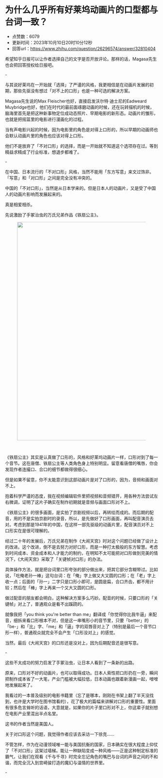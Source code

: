 # 为什么几乎所有好莱坞动画片的口型都与台词一致？
- 点赞数：6079
- 更新时间：2023年10月10日20时10分12秒
- 回答url：https://www.zhihu.com/question/26296574/answer/32810404
<body>
 <p data-pid="rf_-ef2V">希望知乎日报可以让作者选择自己的文字是否开放评论。那样的话，Magasa先生也会把回答授权给日报吧。</p>
 <p data-pid="JFRPIAZ9">-</p>
 <p data-pid="e-eKxbIv">与其说好莱坞在一开始就「选择」了严谨的风格，我更相信是在动画片发展的初期，那些先驱没有想过「对不上的口形」也是一种可选的解决方案。</p>
 <p data-pid="_fPA5Y5R">Magasa先生说的Max Fleischer也好，直接启发沃尔特·迪士尼的Eadweard Muybridge也好，他们在时代的最前面琢磨动画的时候，还在玩转描机的时候，脑海里首先是把这种新事物定位成动态照片、早期电影的新形态。动画片的雏形，也就是把摇篮里的电影进行漫画化的过程。</p>
 <p data-pid="fsRhNudH">当有声电影兴起的时候，因为电影里的角色是对得上口形的，所以早期的动画师也会默认动画片里的角色也应该对得上口形。</p>
 <p data-pid="zUDSvMyu">他们不是放弃了「不对口形」的选择，而是一开始就不知道这个选项存在过。等到精益求精成了行业标准，想退步都难了。</p>
 <p data-pid="AaUZcDln">-</p>
 <p data-pid="w9-M159O">在中国、日本流行的「不对口形」风格，当然不能用「东方写意」来文过饰非。「写意」和「对口形」之间是完全没有冲突的。</p>
 <p data-pid="ogpxbKAp">中国的「不对口形」，当然是从日本学来的。但是日本人的动画片，又是受了中国人的动画片影响而发展起来的。</p>
 <p data-pid="kVz8HC2U">真是相爱相杀。</p>
 <p data-pid="W2zmTmyX">先说激励了手冢治虫的万氏兄弟作品《铁扇公主》。</p>
 <figure data-size="normal">
  <img src="https://picx.zhimg.com/50/f88ba0d7c24221cc8fa4f3712bbec79f_720w.jpg?source=1940ef5c" data-caption="" data-size="normal" data-rawwidth="720" data-rawheight="576" data-original-token="f88ba0d7c24221cc8fa4f3712bbec79f" class="origin_image zh-lightbox-thumb" width="720" data-original="https://picx.zhimg.com/f88ba0d7c24221cc8fa4f3712bbec79f_r.jpg?source=1940ef5c">
 </figure>
 <p class="ztext-empty-paragraph"><br></p>
 <p data-pid="OERC3voD">《铁扇公主》其实是认真做了口形的，风格和好莱坞动画片一样，口形对到了每一个音节。这在唐僧、铁扇公主等人类角色身上特别明显。留意看唐僧的嘴唇，你会发现作者连撮口、合口的细节都做得很细心。</p>
 <p data-pid="saSZb7Rn">但是如果不留意，你不太能意识到这部动画片是对了口形的，因为，音频和画面对不上。</p>
 <p data-pid="KM95ZpsY">抱着科学严谨的态度，我在视频编辑软件里把视频和音频错开，用各种方法尝试左右微调，证明了这片子确实在制作初期就是音频与画面口形对不上。</p>
 <p data-pid="ULQMLpbq">《铁扇公主》的很多画面，是实拍了京剧视频以后，再转绘而成的。而后期的配音，用的不是实拍京剧时的录音，所以，是先做好了口形画面，再叫配音演员去对。考虑到那是1941年的中国，在这样一部先驱级的动画片里，配音演员对不上口形实在是很可理解的。</p>
 <p data-pid="OyM374bm">经过二十年的发展后，万氏兄弟在制作《大闹天宫》时对这个问题已经做了设计上的改进。这个改进，倒不是去努力对好口形，而是一种打太极般的东方智慧。考虑到时间成本、资金成本和人才能力的制约，在明知不太可能把对口形做到完美的情况下，《大闹天宫》采取了「关键帧对口形」的办法。</p>
 <p data-pid="BeCrggxD">具体操作方法，就是把台词里口形夸张的部分做出来，把其它部分含糊带过。比如说，「吃俺老孙一棒」这句台词：在「俺」字上做又大又圆的口形；在「老」字上收一点；后面的「孙一」二字只是口形小即可，是圆是扁，合口齐齿，都不用计较；然后在「棒」字上再来一个又大又圆的口形。</p>
 <p data-pid="GYYHuvq4">做过配音的朋友都会明白，这种解决方案多么巧妙。配音的时候，只要口形的「关键帧」对上了，普通观众是看不出蹊跷的。</p>
 <p data-pid="xP_6b0sX">就像我把「you think you're better than me」翻译成「你觉得你比我牛逼」来配音，细拆来看口形根本不对，但是这一串嘴形小的音节里，只要「better」的「be-」和「比」字、「me」和「逼」字的双唇音对上了（特别是最后一个音节口形一样），普通观众就完全不会产生「口形没对上」的感觉。</p>
 <p data-pid="UB3nTvUo">当然，最后《大闹天宫》的口形还是没对上，因为后期配音还是很写意。</p>
 <p data-pid="taNwoKBb">-</p>
 <p data-pid="UK8iF1JM">这些不太成功的努力启发了手冢治虫，让日本人看到了一条新的出路。</p>
 <p data-pid="jesUkj_D">原来，口形对不好的动画片，也可以取得成功。日本人索性把口形扔在一旁，瞬间把制作成本省了一大笔，产业门槛被大幅拉低，日本动画也跟着新漫画一起，噌噌地发展起来了。</p>
 <p data-pid="McvTWpYa">我看过的一本普及级别的电影书籍里（忘了是哪本，刚刚在书架上翻了半天没找到，也许是大学时在图书馆看的），花了极大的篇幅来讲解对口形的重要性。里面有很多危言耸听的话语，大意就是，如果你的片子里口形对不上，你这辈子就别想在电影产业里混出半点名堂。</p>
 <p data-pid="TM7Iyr90">这书的作者当然是美国人。</p>
 <p data-pid="gZdvHkdv">关于对口形这个问题，我觉得作者应该去采访一下徐克……</p>
 <p data-pid="HHNbVXz_">不管怎样，作为在动漫领域唯一能与美国抗衡的国家，日本确实在很大程度上仰仗了「不对口形」这架过墙梯。能让一种缺陷变成一种风格——正是这种制定标准的霸气，让我们在观看《千与千寻》时完全忘记角色的嘴巴与台词的声音之间的不和谐，而完全沉入到宫崎骏打造的魔幻与温情的世界里。</p>
 <p data-pid="v5mHBtjL">-</p>
</body>